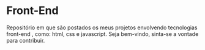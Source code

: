 # Front-End
Repositório em que são postados os meus projetos envolvendo tecnologias front-end , como: html, css e javascript.
Seja bem-vindo, sinta-se a vontade para contribuir. 
